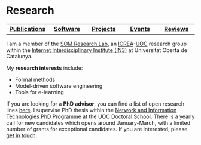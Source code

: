 # Research

<table width="100%" style="border-top:1px solid #aaa">
  <tr style="text-align:center;">
    <td width="20%" style="text-align:center;"> <strong><a href="https://robertclariso.github.io/html/en/publications">Publications</a> </strong></td>
    <td width="20%" style="text-align:center;"> <strong><a href="https://robertclariso.github.io/html/en/software">Software</a> </strong></td>
    <td width="20%" style="text-align:center;"> <strong><a href="https://robertclariso.github.io/html/en/projects">Projects</a> </strong></td>
    <td width="20%" style="text-align:center;"> <strong><a href="https://robertclariso.github.io/html/en/events">Events</a></strong> </td>
    <td width="20%" style="text-align:center;"> <strong><a href="https://robertclariso.github.io/html/en/service">Reviews</a> </strong></td>
  </tr> 
</table>

I am a member of the [SOM Research Lab](https://som-research.uoc.edu), an [ICREA](https://www.icrea.cat)-[UOC](https://www.uoc.edu) research group within the [Internet Interdisciplinary Institute (IN3)](https://in3.uoc.edu) at Universitat Oberta de Catalunya.

My **research interests** include:
- Formal methods
- Model-driven software engineering
- Tools for e-learning

If you are looking for a **PhD advisor**, you can find a list of open research lines [here](https://www.uoc.edu/portal/en/escola-doctorat/linies-recerca/linies-nit/software-engineering/index.html). I supervise PhD thesis within the [Network and Information Technologies PhD Programme](http://studies.uoc.edu/web/estudia/en/doctoral-programmes/technologies-information-networks/presentation) at the [UOC Doctoral School](https://www.uoc.edu/portal/en/escola-doctorat/index.html). There is a yearly call for new candidates which opens around January-March, with a limited number of grants for exceptional candidates. If you are interested, please [get in touch](https://robertclariso.github.io).  
